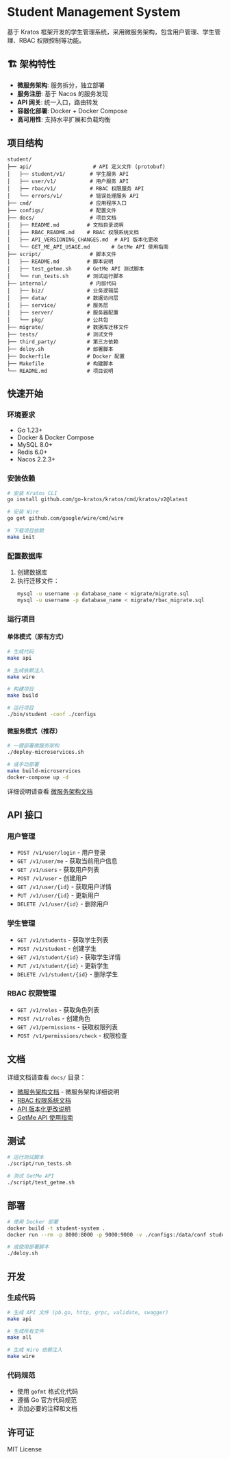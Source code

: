 # Student Management System

基于 Kratos 框架开发的学生管理系统，采用微服务架构，包含用户管理、学生管理、RBAC 权限控制等功能。

## 🏗️ 架构特性

- **微服务架构**: 服务拆分，独立部署
- **服务注册**: 基于 Nacos 的服务发现
- **API 网关**: 统一入口，路由转发
- **容器化部署**: Docker + Docker Compose
- **高可用性**: 支持水平扩展和负载均衡

## 项目结构

```
student/
├── api/                    # API 定义文件 (protobuf)
│   ├── student/v1/        # 学生服务 API
│   ├── user/v1/           # 用户服务 API
│   ├── rbac/v1/           # RBAC 权限服务 API
│   └── errors/v1/         # 错误处理服务 API
├── cmd/                   # 应用程序入口
├── configs/               # 配置文件
├── docs/                  # 项目文档
│   ├── README.md         # 文档目录说明
│   ├── RBAC_README.md    # RBAC 权限系统文档
│   ├── API_VERSIONING_CHANGES.md  # API 版本化更改
│   └── GET_ME_API_USAGE.md       # GetMe API 使用指南
├── script/                # 脚本文件
│   ├── README.md         # 脚本说明
│   ├── test_getme.sh     # GetMe API 测试脚本
│   └── run_tests.sh      # 测试运行脚本
├── internal/              # 内部代码
│   ├── biz/              # 业务逻辑层
│   ├── data/             # 数据访问层
│   ├── service/          # 服务层
│   ├── server/           # 服务器配置
│   └── pkg/              # 公共包
├── migrate/              # 数据库迁移文件
├── tests/                # 测试文件
├── third_party/          # 第三方依赖
├── deloy.sh              # 部署脚本
├── Dockerfile            # Docker 配置
├── Makefile              # 构建脚本
└── README.md             # 项目说明
```

## 快速开始

### 环境要求

- Go 1.23+
- Docker & Docker Compose
- MySQL 8.0+
- Redis 6.0+
- Nacos 2.2.3+

### 安装依赖

```bash
# 安装 Kratos CLI
go install github.com/go-kratos/kratos/cmd/kratos/v2@latest

# 安装 Wire
go get github.com/google/wire/cmd/wire

# 下载项目依赖
make init
```

### 配置数据库

1. 创建数据库
2. 执行迁移文件：
   ```bash
   mysql -u username -p database_name < migrate/migrate.sql
   mysql -u username -p database_name < migrate/rbac_migrate.sql
   ```

### 运行项目

#### 单体模式（原有方式）

```bash
# 生成代码
make api

# 生成依赖注入
make wire

# 构建项目
make build

# 运行项目
./bin/student -conf ./configs
```

#### 微服务模式（推荐）

```bash
# 一键部署微服务架构
./deploy-microservices.sh

# 或手动部署
make build-microservices
docker-compose up -d
```

详细说明请查看 [微服务架构文档](docs/MICROSERVICES_README.md)

## API 接口

### 用户管理

- `POST /v1/user/login` - 用户登录
- `GET /v1/user/me` - 获取当前用户信息
- `GET /v1/users` - 获取用户列表
- `POST /v1/user` - 创建用户
- `GET /v1/user/{id}` - 获取用户详情
- `PUT /v1/user/{id}` - 更新用户
- `DELETE /v1/user/{id}` - 删除用户

### 学生管理

- `GET /v1/students` - 获取学生列表
- `POST /v1/student` - 创建学生
- `GET /v1/student/{id}` - 获取学生详情
- `PUT /v1/student/{id}` - 更新学生
- `DELETE /v1/student/{id}` - 删除学生

### RBAC 权限管理

- `GET /v1/roles` - 获取角色列表
- `POST /v1/roles` - 创建角色
- `GET /v1/permissions` - 获取权限列表
- `POST /v1/permissions/check` - 权限检查

## 文档

详细文档请查看 `docs/` 目录：

- [微服务架构文档](docs/MICROSERVICES_README.md) - 微服务架构详细说明
- [RBAC 权限系统文档](docs/RBAC_README.md)
- [API 版本化更改说明](docs/API_VERSIONING_CHANGES.md)
- [GetMe API 使用指南](docs/GET_ME_API_USAGE.md)

## 测试

```bash
# 运行测试脚本
./script/run_tests.sh

# 测试 GetMe API
./script/test_getme.sh
```

## 部署

```bash
# 使用 Docker 部署
docker build -t student-system .
docker run --rm -p 8000:8000 -p 9000:9000 -v ./configs:/data/conf student-system

# 或使用部署脚本
./deloy.sh
```

## 开发

### 生成代码

```bash
# 生成 API 文件 (pb.go, http, grpc, validate, swagger)
make api

# 生成所有文件
make all

# 生成 Wire 依赖注入
make wire
```

### 代码规范

- 使用 `gofmt` 格式化代码
- 遵循 Go 官方代码规范
- 添加必要的注释和文档

## 许可证

MIT License
